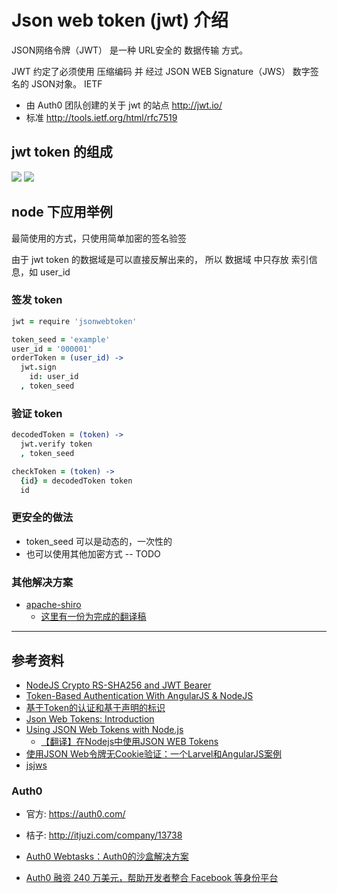 # Json web token (jwt) 介绍

JSON网络令牌（JWT） 是一种 URL安全的 数据传输 方式。

JWT 约定了必须使用 压缩编码 并 经过 JSON WEB Signature（JWS） 数字签名的 JSON对象。 IETF

* 由 Auth0 团队创建的关于 jwt 的站点 http://jwt.io/
* 标准 http://tools.ietf.org/html/rfc7519

## jwt token 的组成

![](https://kjur.github.io/jsjws/jws_generate.png)
![](http://qqucg.com/wp-content/uploads/2015/03/toptal-blog-image-1426676395222-1.jpeg)

## node 下应用举例

最简使用的方式，只使用简单加密的签名验签

由于 jwt token 的数据域是可以直接反解出来的，
所以 数据域 中只存放 索引信息，如 user_id

### 签发 token

```coffeescript
jwt = require 'jsonwebtoken'

token_seed = 'example'
user_id = '000001'
orderToken = (user_id) ->
  jwt.sign
    id: user_id
  , token_seed
```

### 验证 token
```coffeescript
decodedToken = (token) ->
  jwt.verify token
  , token_seed

checkToken = (token) ->
  {id} = decodedToken token
  id
```

### 更安全的做法

* token_seed 可以是动态的，一次性的
* 也可以使用其他加密方式 -- TODO

### 其他解决方案

* [apache-shiro](http://shiro.apache.org/)
  * [这里有一份为完成的翻译稿](https://github.com/waylau/apache-shiro-1.2.x-reference)

----

## 参考资料

* [NodeJS Crypto RS-SHA256 and JWT Bearer](http://stackoverflow.com/questions/20790821/nodejs-crypto-rs-sha256-and-jwt-bearer)
* [Token-Based Authentication With AngularJS & NodeJS](http://code.tutsplus.com/tutorials/token-based-authentication-with-angularjs-nodejs--cms-22543)
* [基于Token的认证和基于声明的标识](http://codelife.me/blog/2014/03/26/token-based-authentication-and-claims-based-identity/)
* [Json Web Tokens: Introduction](http://angular-tips.com/blog/2014/05/json-web-tokens-introduction/)
* [Using JSON Web Tokens with Node.js](http://www.sitepoint.com/using-json-web-tokens-node-js/)
  * [【翻译】在Nodejs中使用JSON WEB Tokens](https://cnodejs.org/topic/53c652bfc9507b404446ee40)
* [使用JSON Web令牌无Cookie验证：一个Larvel和AngularJS案例](http://qqucg.com/211.html)
* [jsjws](http://kjur.github.io/jsjws/index.html#demo)

### Auth0

* 官方: https://auth0.com/
* 桔子: http://itjuzi.com/company/13738

* [Auth0 Webtasks：Auth0的沙盒解决方案](http://www.infoq.com/cn/news/2015/03/auth0-webtasks)
* [Auth0 融资 240 万美元，帮助开发者整合 Facebook 等身份平台](http://techcrunch.cn/2014/09/18/auth0-raises-2-4m-to-help-developers-plug-into-identity-platforms-like-facebook/)
